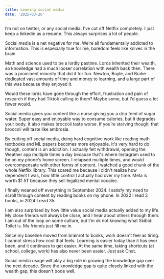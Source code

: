```yaml
---
title: Leaving social media
date: '2025-03-20'
---
```


I’m not on twitter, or any social media. I’ve cut off Netflix completely. I just keep a linkedin as a resume. This always surprises a lot of people.

Social media is a net negative for me. We’re all fundamentally addicted to information. This is especially true for me, boredom feels like knives in the brain. 

Math and science used to be a lordly pastime. Lords inherited their wealth, so knowledge had a much looser correlation with wealth back then. There was a prominent minority that did it for fun. Newton, Boyle, and Brahe dedicated vast amounts of time and money to learning, and a large part of this was because they enjoyed it.

Would these lords have gone through the effort, frustration and pain of research if they had Tiktok calling to them? Maybe some, but I'd guess a lot fewer would.

Social media gives you content like a nurse giving you a drip feed of sugar water. Super easy and enjoyable way to consume calories, but it degrades your body. It also makes broccoli taste worse. If you’re starving though, that broccoli will taste like ambrosia. 

By cutting off social media, doing hard cognitive work like reading math textbooks and ML papers becomes more enjoyable. It's very hard to do though, content is an addiction. I actually felt withdrawal, opening the Weather app multiple times a day because that's where Instagram used to be on my phone's home screen. I relapsed multiple times, and would overcompensate with other forms of content. I watched a good chunk of the whole Netflix library. This scared me because I didn't realize how dependent I was, how little control I actually had over my time. Meta is worth $1.5T because they sell legalized mental cocaine.

I finally weaned off everything in September 2024. I satisfy my need to scroll through content by reading books on my phone. In 2022 I read 3 books, in 2024 I read 35. 

I am also surprised by how little value social media actually added to my life. My close friends will always be close, and I hear about others through them. I am out of the loop on some culture, but I'm ok not knowing what Skibidi Toilet is. My friends just fill me in.

Since my baseline moved from brainrot to books, work doesn't feel as tiring. I cannot stress how cool that feels. Learning is easier today than it has ever been, and it continues to get easier. At the same time, taking shortcuts (at school, college, work) has also never been easier. Just ask Chat. 

Social media usage will play a big role in growing the knowledge gap over the next decade. Since the knowledge gap is quite closely linked with the wealth gap, this doesn't bode well.  